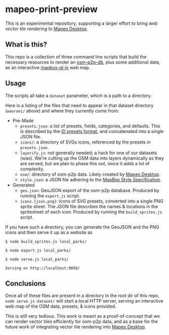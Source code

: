 # mapeo-print-preview

This is an experimental repository, supporting a larger effort to bring *web vector tile rendering* to [Mapeo Desktop](https://github.com/digidem/mapeo-desktop).

## What is this?

This repo is a collection of three command line scripts that build the necessary resources to render an [osm-p2p-db](https://github.com/digidem/osm-p2p-db), plus some additional data, as an interactive [mapbox-gl-js](https://github.com/mapbox/mapbox-gl-js) web map.

## Usage

The scripts all take a `dataset` parameter, which is a path to a directory.

Here is a listing of the files that need to appear in that dataset directory (`waorani/` above) and where they currently come from:

- Pre-Made
  - `presets.json`: a list of presets, fields, categories, and defaults. This is
    described by the [iD presets format](https://github.com/openstreetmap/iD/blob/master/data/presets/README.md),
    and concatenated into a single JSON file.
  - `icons/`: a directory of SVGs icons, referenced by the presets in
    `presets.json`.
  - `layerify.js`: not generally needed; a hack for one of our datasets (wao).
    We're cutting up the OSM data into layers dynamically as they are served,
    but we plan to phase this out, since it adds a lot of complexity.
  - `osm/`: directory of osm-p2p data. Likely created by [Mapeo Desktop](https://github.com/digidem/mapeo-desktop).
  - `style.json`: a JSON file adhering to the [MapBox Style Specification](https://www.mapbox.com/mapbox-gl-js/style-spec/).
- Generated
  - `geo.json`: GeoJSON export of the osm-p2p database. Produced by running the `export.js` script.
  - `icons.{json,png}`: Icons of SVG presets, converted into a single PNG sprite sheet. The JSON file describes the names & locations in the spritesheet of each icon. Produced by running the `build_sprites.js` script.

If you have such a directory, you can generate the GeoJSON and the PNG icons and
then serve it up as a website as

```
$ node build_sprites.js local_parks/

$ node export.js local_parks/

$ node serve.js local_parks/

Serving on http://localhost:9050/
```

## Conclusions

Once all of these files are present in a directory in the root dir of this
repo, `node serve.js dataset/` will start a local HTTP server, serving an
interactive web map of the OSM data, presets, & icons provided.

This is still very tedious. This work is meant as a proof-of-concept that we can render vector tiles efficiently for osm-p2p data, and as a base for the future work of integrating vector tile rendering into [Mapeo Desktop](https://github.com/digidem/mapeo-desktop).
